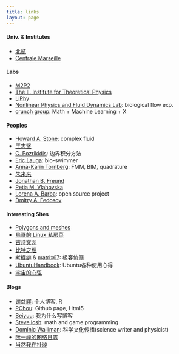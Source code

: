 ```yaml
---
title: links
layout: page
---
```


#### Univ. & Institutes
- [北航](http://www.buaa.edu.cn/)
- [Centrale Marseille](https://www.centrale-marseille.fr/)


#### Labs
- [M2P2](http://www.m2p2.fr/)
- [The II. Institute for Theoretical Physics](https://www.itp2.uni-stuttgart.de/index.html)
- [LiPhy](https://www-liphy.ujf-grenoble.fr/-dyfcom-?lang=fr)
- [Nonlinear Physics and Fluid Dynamics Lab](http://www.weizmann.ac.il/complex/steinberg/): biological flow exp.
- [crunch group](https://www.brown.edu/research/projects/crunch/): Math + Machine Learning + X


#### Peoples
- [Howard A. Stone](https://stonelab.princeton.edu/): complex fluid
- [王志坚](http://zjwang.com/)
- [C. Pozrikidis](http://dehesa.freeshell.org/): 边界积分方法
- [Eric Lauga](http://www.damtp.cam.ac.uk/user/lauga/index.html): bio-swimmer
- [Anna-Karin Tornberg](https://www.kth.se/profile/akto): FMM, BIM, quadrature
- [朱来来](http://www.lailaiflow.com/index.html)
- [Jonathan B. Freund](http://jbfreund.mechse.illinois.edu/index.html)
- [Petia M. Vlahovska](http://people.esam.northwestern.edu/~vlahovska/index.html)
- [Lorena A. Barba](http://lorenabarba.com/): open source project
- [	Dmitry A. Fedosov](http://iffwww.iff.kfa-juelich.de/~fedosov/D_Fedosov.html)


#### Interesting Sites
- [Polygons and meshes](http://paulbourke.net/geometry/polygonmesh/)
- [鳥哥的 Linux 私房菜](http://linux.vbird.org/home.php)
- [古诗文网](http://www.gushiwen.org/)
- [比特之理](http://www.kylen314.com/)
- [考据癖](http://localhost-8080.com/) & [matrix67](http://www.matrix67.com/): 极客伉俪
- [UbuntuHandbook](http://ubuntuhandbook.org/): Ubuntu各种使用心得
- [宇宙的心弦](https://www.physixfan.com/)


#### Blogs
- [谢益辉](http://yihui.name/): 个人博客, R
- [PChou](http://www.pchou.info/index.html): Github page, Html5
- [Beiyuu](http://beiyuu.com/why-blog): 我为什么写博客
- [Steve losh](http://stevelosh.com/): math and game programming
- [Dominic Walliman](http://dominicwalliman.com/): 科学文化传播(science writer and physicist)
- [阮一峰的网络日志](http://www.ruanyifeng.com/home.html)
- [当然我在扯淡](http://www.yinwang.org/)

